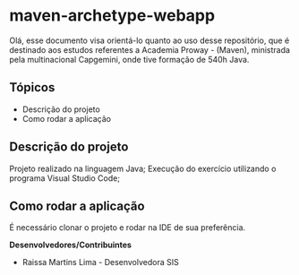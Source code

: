 # maven-archetype-webapp
Olá, esse documento visa orientá-lo quanto ao uso desse repositório, que é destinado aos estudos referentes a Academia Proway - (Maven), ministrada pela multinacional Capgemini, onde tive formação de 540h Java. 

## Tópicos

- Descrição do projeto
- Como rodar a aplicação

## Descrição do projeto

Projeto realizado na linguagem Java;
Execução do exercício utilizando o programa Visual Studio Code;

## Como rodar a aplicação

É necessário clonar o projeto e rodar na IDE de sua preferência.

**Desenvolvedores/Contribuintes**

- Raissa Martins Lima - Desenvolvedora SIS

